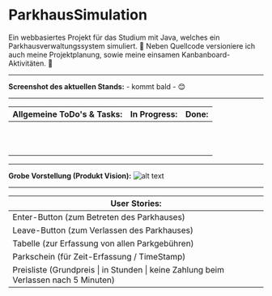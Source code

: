 # ParkhausSimulation

Ein webbasiertes Projekt für das Studium mit Java, welches ein Parkhausverwaltungssystem simuliert. :tulip:
Neben Quellcode versioniere ich auch meine Projektplanung, sowie meine einsamen Kanbanboard-Aktivitäten. :frog:

-------------------------------------------------------------------------------------------------------------------
**Screenshot des aktuellen Stands:** - kommt bald - :blush:

-------------------------------------------------------------------------------------------------------------------

<table>
  <thead>
    <tr>
      <th>Allgemeine ToDo's & Tasks:</th>
      <th>In Progress:</th>
      <th>Done:</th>
    </tr>
  </thead>
  <tbody>
    <tr>
      <td></td>
      <td></td>
      <td></td>
    </tr>
    <tr>
      <td></td>
      <td></td>
      <td></td>
    </tr>
    <tr>
      <td></td>
      <td></td>
      <td></td>
    </tr>
    <tr>
      <td></td>
      <td></td>
      <td></td>
    </tr>
     <tr>
      <td></td>
      <td></td>
      <td></td>
    </tr>
     <tr>
      <td></td>
      <td></td>
      <td></td>
    </tr>
    <tr>
      <td></td>
      <td></td>
      <td></td>
    </tr>
    <tr>
      <td></td>
      <td></td>
      <td></td>
    </tr>
    <tr>
      <td></td>
      <td></td>
      <td></td>
    </tr>
    <tr>
      <td></td>
      <td></td>
      <td></td>
    </tr>
    <tr>
      <td></td>
      <td></td>
      <td></td>
    </tr>
  </tbody>
</table>

-------------------------------------------------------------------------------------------------------------------

**Grobe Vorstellung (Produkt Vision):**
![alt text](https://s12.directupload.net/images/210430/ok2ufitt.png)

-------------------------------------------------------------------------------------------------------------------

<table>
  <thead>
    <th>User Stories:</th>
  </thead>
  <tbody>
    <tr>
      <td>Enter-Button (zum Betreten des Parkhauses)</td>
    </tr>
    <tr>
      <td>Leave-Button (zum Verlassen des Parkhauses)</td>
    </tr>
    <tr>
      <td>Tabelle (zur Erfassung von allen Parkgebühren)</td>
    </tr>
    <tr>
      <td>Parkschein (für Zeit-Erfassung / TimeStamp)</td>
    </tr>
    <tr>
      <td>Preisliste (Grundpreis | in Stunden | keine Zahlung beim Verlassen nach 5 Minuten)</td>
    </tr>
  </tbody>
</table>
